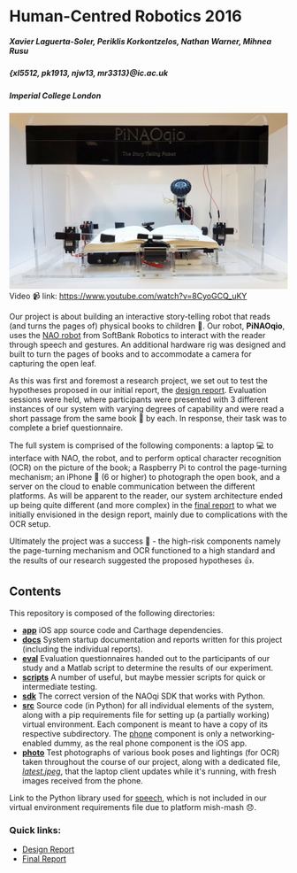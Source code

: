 # Human-Centred Robotics 2016

##### Xavier Laguerta-Soler, Periklis Korkontzelos, Nathan Warner, Mihnea Rusu
##### {xl5512, pk1913, njw13, mr3313}@ic.ac.uk
##### *Imperial College London*

[![PiNAOqio Page Turner](photo/project/page-turner.jpg)](https://www.youtube.com/watch?v=8CyoGCQ_uKY)
Video :video_camera: link: https://www.youtube.com/watch?v=8CyoGCQ_uKY

Our project is about building an interactive story-telling robot that reads (and turns the pages of) physical books to children :baby:. Our robot, **PiNAOqio**, uses the [NAO robot](https://www.ald.softbankrobotics.com/en/cool-robots/nao) from SoftBank Robotics to interact with the reader through speech and gestures. An additional hardware rig was designed and built to turn the pages of books and to accommodate a camera for capturing the open leaf. 

As this was first and foremost a research project, we set out to test the hypotheses proposed in our initial report, the [design report](docs/reports/design-report.pdf). Evaluation sessions were held, where participants were presented with 3 different instances of our system with varying degrees of capability and were read a short passage from the same book :book: by each. In response, their task was to complete a brief questionnaire.

The full system is comprised of the following components: a laptop :computer: to interface with NAO, the robot, and to perform optical character recognition (OCR) on the picture of the book; a Raspberry Pi to control the page-turning mechanism; an iPhone :iphone: (6 or higher) to photograph the open book, and a server on the cloud to enable communication between the different platforms. As will be apparent to the reader, our system architecture ended up being quite different (and more complex) in the [final report](docs/reports/final-report.pdf) to what we initially envisioned in the design report, mainly due to complications with the OCR setup.

Ultimately the project was a success :clap: - the high-risk components namely the page-turning mechanism and OCR functioned to a high standard and the results of our research suggested the proposed hypotheses :+1:.

## Contents

This repository is composed of the following directories:
  - **[app](app)** iOS app source code and Carthage dependencies.
  - **[docs](docs)** System startup documentation and reports written for this project (including the individual reports).
  - **[eval](eval)** Evaluation questionnaires handed out to the participants of our study and a Matlab script to determine the results of our experiment.
  - **[scripts](scripts)** A number of useful, but maybe messier scripts for quick or intermediate testing.
  - **[sdk](sdk)** The correct version of the NAOqi SDK that works with Python.
  - **[src](src)** Source code (in Python) for all individual elements of the system, along with a pip requirements file for setting up (a partially working) virtual environment. Each component is meant to have a copy of its respective subdirectory. The [phone](src/phone) component is only a networking-enabled dummy, as the real phone component is the iOS app.
  - **[photo](photo)** Test photographs of various book poses and lightings (for OCR) taken throughout the course of our project, along with a dedicated file, *[latest.jpeg](photo/latest.jpeg)*, that the laptop client updates while it's running, with fresh images received from the phone.

Link to the Python library used for [speech](https://pypi.python.org/pypi/SpeechRecognition/), which is not included in our virtual environment requirements file due to platform mish-mash :disappointed:.

### Quick links:
  - [Design Report](docs/reports/design-report.pdf)
  - [Final Report](docs/reports/final-report.pdf)

